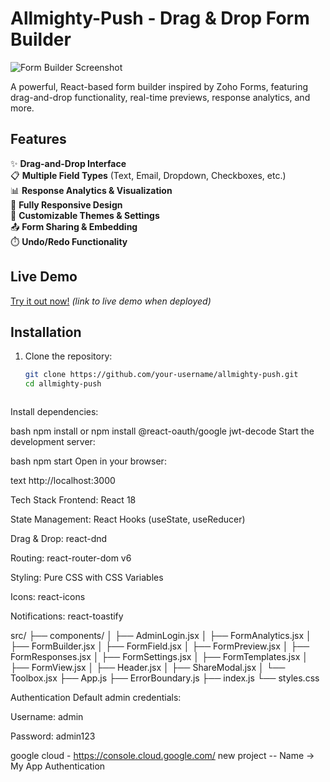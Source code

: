 # Allmighty-Push - Drag & Drop Form Builder

![Form Builder Screenshot](https://via.placeholder.com/800x400?text=Allmighty-Push+Screenshot)

A powerful, React-based form builder inspired by Zoho Forms, featuring drag-and-drop functionality, real-time previews, response analytics, and more.

## Features

✨ **Drag-and-Drop Interface**  
📋 **Multiple Field Types** (Text, Email, Dropdown, Checkboxes, etc.)  
📊 **Response Analytics & Visualization**  
📱 **Fully Responsive Design**  
🎨 **Customizable Themes & Settings**  
📤 **Form Sharing & Embedding**  
⏱️ **Undo/Redo Functionality**  

## Live Demo

[Try it out now!](#) *(link to live demo when deployed)*

## Installation

1. Clone the repository:
   ```bash
   git clone https://github.com/your-username/allmighty-push.git
   cd allmighty-push



 Install dependencies:

bash
npm install
or 
npm install @react-oauth/google jwt-decode
Start the development server:

bash
npm start
Open in your browser:

text
http://localhost:3000






Tech Stack
Frontend: React 18

State Management: React Hooks (useState, useReducer)

Drag & Drop: react-dnd

Routing: react-router-dom v6

Styling: Pure CSS with CSS Variables

Icons: react-icons

Notifications: react-toastify

src/
├── components/
│   ├── AdminLogin.jsx
│   ├── FormAnalytics.jsx
│   ├── FormBuilder.jsx
│   ├── FormField.jsx
│   ├── FormPreview.jsx
│   ├── FormResponses.jsx
│   ├── FormSettings.jsx
│   ├── FormTemplates.jsx
│   ├── FormView.jsx
│   ├── Header.jsx
│   ├── ShareModal.jsx
│   └── Toolbox.jsx
├── App.js
├── ErrorBoundary.js
├── index.js
└── styles.css



Authentication
Default admin credentials:

Username: admin

Password: admin123




google cloud - https://console.cloud.google.com/
new project --  Name -> My App Authentication 